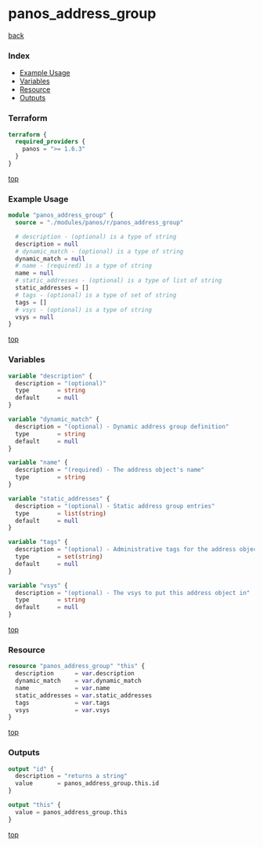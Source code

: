 # panos_address_group

[back](../panos.md)

### Index

- [Example Usage](#example-usage)
- [Variables](#variables)
- [Resource](#resource)
- [Outputs](#outputs)

### Terraform

```terraform
terraform {
  required_providers {
    panos = ">= 1.6.3"
  }
}
```

[top](#index)

### Example Usage

```terraform
module "panos_address_group" {
  source = "./modules/panos/r/panos_address_group"

  # description - (optional) is a type of string
  description = null
  # dynamic_match - (optional) is a type of string
  dynamic_match = null
  # name - (required) is a type of string
  name = null
  # static_addresses - (optional) is a type of list of string
  static_addresses = []
  # tags - (optional) is a type of set of string
  tags = []
  # vsys - (optional) is a type of string
  vsys = null
}
```

[top](#index)

### Variables

```terraform
variable "description" {
  description = "(optional)"
  type        = string
  default     = null
}

variable "dynamic_match" {
  description = "(optional) - Dynamic address group definition"
  type        = string
  default     = null
}

variable "name" {
  description = "(required) - The address object's name"
  type        = string
}

variable "static_addresses" {
  description = "(optional) - Static address group entries"
  type        = list(string)
  default     = null
}

variable "tags" {
  description = "(optional) - Administrative tags for the address object"
  type        = set(string)
  default     = null
}

variable "vsys" {
  description = "(optional) - The vsys to put this address object in"
  type        = string
  default     = null
}
```

[top](#index)

### Resource

```terraform
resource "panos_address_group" "this" {
  description      = var.description
  dynamic_match    = var.dynamic_match
  name             = var.name
  static_addresses = var.static_addresses
  tags             = var.tags
  vsys             = var.vsys
}
```

[top](#index)

### Outputs

```terraform
output "id" {
  description = "returns a string"
  value       = panos_address_group.this.id
}

output "this" {
  value = panos_address_group.this
}
```

[top](#index)